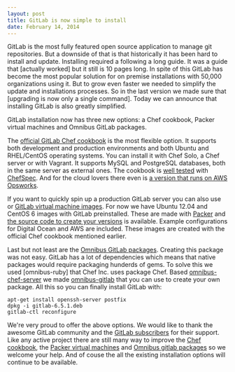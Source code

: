 ```yaml
---
layout: post
title: GitLab is now simple to install
date: February 14, 2014
---
```


GitLab is the most fully featured open source application to manage git repositories. But a downside of that is that historically it has been hard to install and update. Installing required a following a long guide. It was a guide that [actually worked] but it still is 10 pages long. In spite of this GitLab has become the most popular solution for on premise installations with 50,000 organizations using it. But to grow even faster we needed to simplify the update and installations processes. So in the last version we made sure that [upgrading is now only a single command]. Today we can announce that installing GitLab is also greatly simplified.

GitLab installation now has three new options: a Chef cookbook, Packer virtual machines and Omnibus GitLab packages.

The [official GitLab Chef cookbook](https://gitlab.com/gitlab-org/cookbook-gitlab/blob/master/README.md) is the most flexible option. It supports both development and production environments and both Ubuntu and RHEL/CentOS operating systems. You can install it with Chef Solo, a Chef server or with Vagrant. It supports MySQL and PostgreSQL databases, both in the same server as external ones. The cookbook is [well tested](https://gitlab.com/gitlab-org/cookbook-gitlab/tree/master/spec) with [ChefSpec](https://github.com/sethvargo/chefspec). And for the cloud lovers there even is [a version that runs on AWS Opsworks](https://gitlab.com/gitlab-com/cookbook-gitlab-opsworks/blob/master/README.md).

If you want to quickly spin up a production GitLab server you can also use or [GitLab virtual machine images](XXX). For now we have Ubuntu 12.04 and CentOS 6 images with GitLab preinstalled. These are made with [Packer](http://www.packer.io/) and [the source code to create your versions](https://gitlab.com/gitlab-org/gitlab-packer/blob/master/README.md) is available. Example configurations for Digital Ocean and AWS are included. These images are created with the official Chef cookbook mentioned earlier.

Last but not least are the [Omnibus GitLab packages](XXX). Creating this package was not easy. GitLab has a lot of dependencies which means that native packages would require packaging hunderds of gems. To solve this we used [omnibus-ruby] that Chef Inc. uses package Chef. Based [omnibus-chef-server](https://github.com/opscode/omnibus-chef-server) we made [omnibus-gitlab](https://gitlab.com/gitlab-org/omnibus-gitlab/blob/master/README.md) that you can use to create your own package. All this so you can finally install GitLab with:

```
apt-get install openssh-server postfix
dpkg -i gitlab-6.5.1.deb
gitlab-ctl reconfigure
```

We're very proud to offer the above options. We would like to thank the awesome GitLab community and the [GitLab subscribers](https://www.gitlab.com/subscription/) for their support. Like any active project there are still many way to improve the [Chef cookbook](https://gitlab.com/gitlab-org/cookbook-gitlab/issues), the [Packer virtual machines](https://gitlab.com/gitlab-org/gitlab-packer/issues) and [Omnibus gitlab packages](https://gitlab.com/gitlab-org/omnibus-gitlab/issues) so we welcome your help. And of couse the all the existing installation options will continue to be available.

